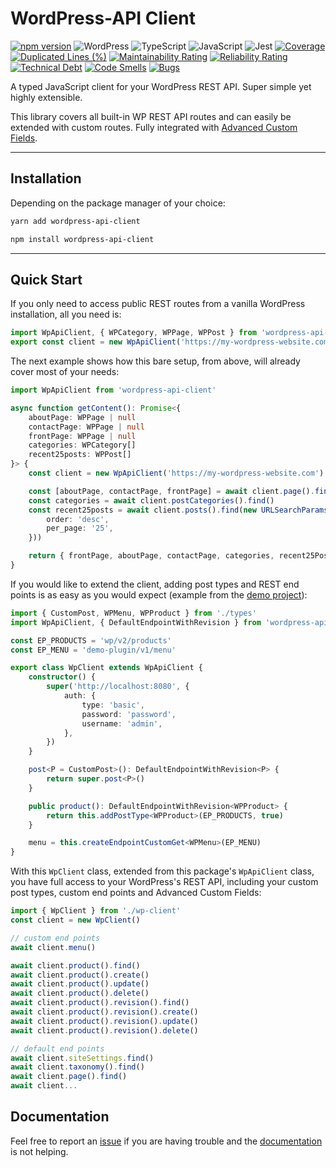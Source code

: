 # WordPress-API Client

[![npm version](https://badge.fury.io/js/wordpress-api-client.svg)](https://badge.fury.io/js/wordpress-api-client)
 ![WordPress](https://img.shields.io/badge/WordPress-%23117AC9.svg?style=flat&logo=WordPress&logoColor=white)
 ![TypeScript](https://img.shields.io/badge/typescript-%23007ACC.svg?style=flat&logo=typescript&logoColor=white)
 ![JavaScript](https://img.shields.io/badge/javascript-%23323330.svg?style=flat&logo=javascript&logoColor=%23F7DF1E)
 ![Jest](https://img.shields.io/badge/-jest-%23C21325?style=flat&logo=jest&color=f07)
[![Coverage](https://sonarcloud.io/api/project_badges/measure?project=dkress59_wordpress-api-client&metric=coverage)](https://sonarcloud.io/summary/new_code?id=dkress59_wordpress-api-client)
[![Duplicated Lines (%)](https://sonarcloud.io/api/project_badges/measure?project=dkress59_wordpress-api-client&metric=duplicated_lines_density)](https://sonarcloud.io/summary/new_code?id=dkress59_wordpress-api-client)
[![Maintainability Rating](https://sonarcloud.io/api/project_badges/measure?project=dkress59_wordpress-api-client&metric=sqale_rating)](https://sonarcloud.io/summary/new_code?id=dkress59_wordpress-api-client)
[![Reliability Rating](https://sonarcloud.io/api/project_badges/measure?project=dkress59_wordpress-api-client&metric=reliability_rating)](https://sonarcloud.io/summary/new_code?id=dkress59_wordpress-api-client)
[![Technical Debt](https://sonarcloud.io/api/project_badges/measure?project=dkress59_wordpress-api-client&metric=sqale_index)](https://sonarcloud.io/summary/new_code?id=dkress59_wordpress-api-client)
[![Code Smells](https://sonarcloud.io/api/project_badges/measure?project=dkress59_wordpress-api-client&metric=code_smells)](https://sonarcloud.io/summary/new_code?id=dkress59_wordpress-api-client)
[![Bugs](https://sonarcloud.io/api/project_badges/measure?project=dkress59_wordpress-api-client&metric=bugs)](https://sonarcloud.io/summary/new_code?id=dkress59_wordpress-api-client)

A typed JavaScript client for your WordPress REST API. Super simple yet highly extensible.

This library covers all built-in WP REST API routes and can easily be extended
with custom routes. Fully integrated with [Advanced Custom Fields](https://advancedcustomfields.com).

---

## Installation

Depending on the package manager of your choice:

```bash
yarn add wordpress-api-client
```

```bash
npm install wordpress-api-client
```

---

## Quick Start

If you only need to access public REST routes from a vanilla WordPress installation,
all you need is:

```typescript
import WpApiClient, { WPCategory, WPPage, WPPost } from 'wordpress-api-client'
export const client = new WpApiClient('https://my-wordpress-website.com')
```

The next example shows how this bare setup, from above, will already cover most
of your needs:

```typescript
import WpApiClient from 'wordpress-api-client'

async function getContent(): Promise<{
    aboutPage: WPPage | null
    contactPage: WPPage | null
    frontPage: WPPage | null
    categories: WPCategory[]
    recent25posts: WPPost[]
}> {
    const client = new WpApiClient('https://my-wordpress-website.com')

    const [aboutPage, contactPage, frontPage] = await client.page().find(12, 23, 34)
    const categories = await client.postCategories().find()
    const recent25posts = await client.posts().find(new URLSearchParams({
        order: 'desc',
        per_page: '25',
    }))

    return { frontPage, aboutPage, contactPage, categories, recent25Posts }
}
```

If you would like to extend the client, adding post types and REST end points is
as easy as you would expect (example from the [demo project](https://github.com/dkress59/wordpress-api-client/tree/demo)):

```typescript
import { CustomPost, WPMenu, WPProduct } from './types'
import WpApiClient, { DefaultEndpointWithRevision } from 'wordpress-api-client'

const EP_PRODUCTS = 'wp/v2/products'
const EP_MENU = 'demo-plugin/v1/menu'

export class WpClient extends WpApiClient {
    constructor() {
        super('http://localhost:8080', {
            auth: {
                type: 'basic',
                password: 'password',
                username: 'admin',
            },
        })
    }

    post<P = CustomPost>(): DefaultEndpointWithRevision<P> {
        return super.post<P>()
    }

    public product(): DefaultEndpointWithRevision<WPProduct> {
        return this.addPostType<WPProduct>(EP_PRODUCTS, true)
    }

    menu = this.createEndpointCustomGet<WPMenu>(EP_MENU)
}
```

With this `WpClient` class, extended from this package's `WpApiClient` class, you have full access to your WordPress's REST API, including your custom post types, custom end points and Advanced Custom Fields:

```ts
import { WpClient } from './wp-client'
const client = new WpClient()

// custom end points
await client.menu()

await client.product().find()
await client.product().create()
await client.product().update()
await client.product().delete()
await client.product().revision().find()
await client.product().revision().create()
await client.product().revision().update()
await client.product().revision().delete()

// default end points
await client.siteSettings.find()
await client.taxonomy().find()
await client.page().find()
await client...

```

## Documentation

Feel free to report an [issue](https://github.com/dkress59/wordpress-api-client/issues)
if you are having trouble and the [documentation](https://dkress59.github.io/wordpress-api-client/)
is not helping.
